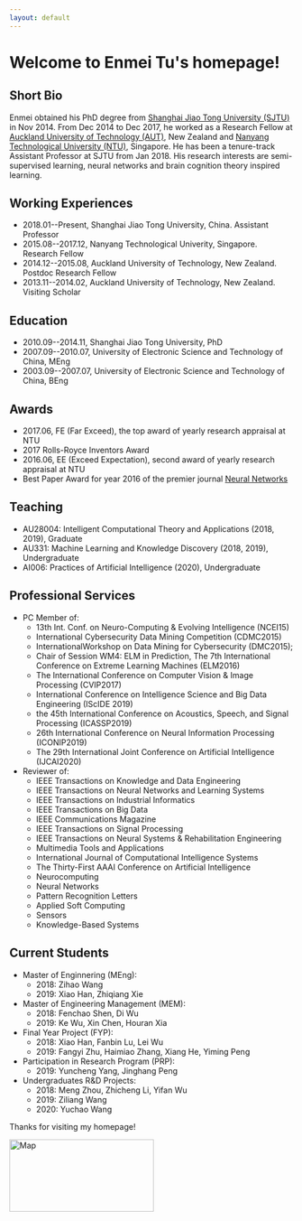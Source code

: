 ```yaml
---
layout: default
---
```


<!-- Text can be **bold**, _italic_, or ~~strikethrough~~.

[Link to another page](./another-page.html).

There should be whitespace between paragraphs.

There should be whitespace between paragraphs. We recommend including a README, or a file with information about your project. -->
# Welcome to Enmei Tu's homepage! 

## Short Bio
Enmei obtained his PhD degree from [Shanghai Jiao Tong University (SJTU)](http://en.sjtu.edu.cn/) in Nov 2014. From Dec 2014 to Dec 2017, he  worked as a Research Fellow at [Auckland University of Technology (AUT)](https://www.aut.ac.nz/), New Zealand and [Nanyang Technological University (NTU)](https://www.ntu.edu.sg), Singapore. He has been a tenure-track Assistant Professor at SJTU from Jan 2018. His research interests are semi-supervised learning, neural networks and brain cognition theory inspired learning. 

## Working Experiences
* 2018.01--Present, Shanghai Jiao Tong University, China. Assistant Professor 
* 2015.08--2017.12, Nanyang Technological Univerity, Singapore. Research Fellow
* 2014.12--2015.08, Auckland University of Technology, New Zealand. Postdoc Research Fellow
* 2013.11--2014.02, Auckland University of Technology, New Zealand. Visiting Scholar

## Education
* 2010.09--2014.11, Shanghai Jiao Tong University, PhD
* 2007.09--2010.07, University of Electronic Science and Technology of China, MEng
* 2003.09--2007.07, University of Electronic Science and Technology of China, BEng

## Awards
* 2017.06, FE (Far Exceed), the top award of yearly research appraisal at NTU
* 2017 Rolls-Royce Inventors Award
* 2016.06, EE (Exceed Expectation), second award of yearly research appraisal at NTU
* Best Paper Award for year 2016 of the premier journal [Neural Networks](https://www.journals.elsevier.com/neural-networks)

## Teaching
* AU28004: Intelligent Computational Theory and Applications (2018, 2019), Graduate
* AU331: Machine Learning and Knowledge Discovery (2018, 2019), Undergraduate
* AI006:  Practices of Artificial Intelligence (2020), Undergraduate

  
## Professional Services
* PC Member of: 
  - 13th Int. Conf. on Neuro-Computing & Evolving Intelligence (NCEI15)
  - International Cybersecurity Data Mining Competition (CDMC2015)
  - InternationalWorkshop on Data Mining for Cybersecurity (DMC2015);
  - Chair of Session WM4: ELM in Prediction, The 7th International Conference on Extreme Learning Machines (ELM2016)
  - The International Conference on Computer Vision & Image Processing (CVIP2017)
  - International Conference on Intelligence Science and Big Data Engineering (IScIDE 2019)
  - the 45th International Conference on Acoustics, Speech, and Signal Processing (ICASSP2019)
  - 26th International Conference on Neural Information Processing (ICONIP2019)
  - The 29th International Joint Conference on Artificial Intelligence (IJCAI2020)
* Reviewer of: 
  - IEEE Transactions on Knowledge and Data Engineering
  - IEEE Transactions on Neural Networks and Learning Systems
  - IEEE Transactions on Industrial Informatics
  - IEEE Transactions on Big Data
  - IEEE Communications Magazine
  - IEEE Transactions on Signal Processing
  - IEEE Transactions on Neural Systems & Rehabilitation Engineering
  - Multimedia Tools and Applications
  - International Journal of Computational Intelligence Systems
  - The Thirty-First AAAI Conference on Artificial Intelligence
  - Neurocomputing
  - Neural Networks
  - Pattern Recognition Letters
  - Applied Soft Computing
  - Sensors
  - Knowledge-Based Systems
  
## Current Students 
* Master of Enginnering (MEng):
  - 2018: Zihao Wang
  - 2019: Xiao Han, Zhiqiang Xie
* Master of Engineering Management (MEM):
  - 2018: Fenchao Shen, Di Wu
  - 2019: Ke Wu, Xin Chen, Houran Xia
* Final Year Project (FYP):
  - 2018: Xiao Han, Fanbin Lu, Lei Wu
  - 2019: Fangyi Zhu, Haimiao Zhang, Xiang He, Yiming Peng
* Participation in Research Program (PRP): 
  - 2019: Yuncheng Yang, Jinghang Peng
* Undergraduates R&D Projects: 
  - 2018: Meng Zhou, Zhicheng Li, Yifan Wu
  - 2019: Ziliang Wang
  - 2020: Yuchao Wang
  
  
Thanks for visiting my homepage!

<a href="https://www.revolvermaps.com/livestats/56yin1dy3kc/"><img src="//rf.revolvermaps.com/h/m/a/0/ff0000/128/20/56yin1dy3kc.png" width="256" height="128" alt="Map" style="border:0;"></a>



<!-- ### Header 3

```js
// Javascript code with syntax highlighting.
var fun = function lang(l) {
  dateformat.i18n = require('./lang/' + l)
  return true;
}
```

```ruby
# Ruby code with syntax highlighting
GitHubPages::Dependencies.gems.each do |gem, version|
  s.add_dependency(gem, "= #{version}")
end
```

#### Header 4

*   This is an unordered list following a header.
*   This is an unordered list following a header.
*   This is an unordered list following a header.

##### Header 5

1.  This is an ordered list following a header.
2.  This is an ordered list following a header.
3.  This is an ordered list following a header.

###### Header 6

| head1        | head two          | three |
|:-------------|:------------------|:------|
| ok           | good swedish fish | nice  |
| out of stock | good and plenty   | nice  |
| ok           | good `oreos`      | hmm   |
| ok           | good `zoute` drop | yumm  |

### There's a horizontal rule below this.

* * *

### Here is an unordered list:

*   Item foo
*   Item bar
*   Item baz
*   Item zip

### And an ordered list:

1.  Item one
1.  Item two
1.  Item three
1.  Item four

### And a nested list:

- level 1 item
  - level 2 item
  - level 2 item
    - level 3 item
    - level 3 item
- level 1 item
  - level 2 item
  - level 2 item
  - level 2 item
- level 1 item
  - level 2 item
  - level 2 item
- level 1 item

### Small image

![Octocat](https://github.githubassets.com/images/icons/emoji/octocat.png)

### Large image

![Branching](https://guides.github.com/activities/hello-world/branching.png)


### Definition lists can be used with HTML syntax.

<dl>
<dt>Name</dt>
<dd>Godzilla</dd>
<dt>Born</dt>
<dd>1952</dd>
<dt>Birthplace</dt>
<dd>Japan</dd>
<dt>Color</dt>
<dd>Green</dd>
</dl> -->


<!-- ```
Long, single-line code blocks should not wrap. They should horizontally scroll if they are too long. This line should be long enough to demonstrate this.
```

```
The final element.
``` -->
